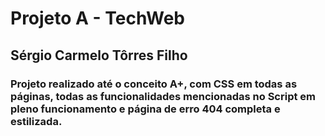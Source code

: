 # Projeto A - TechWeb
## Sérgio Carmelo Tôrres Filho
### Projeto realizado até o conceito A+, com CSS em todas as páginas, todas as funcionalidades mencionadas no Script em pleno funcionamento e página de erro 404 completa e estilizada.
